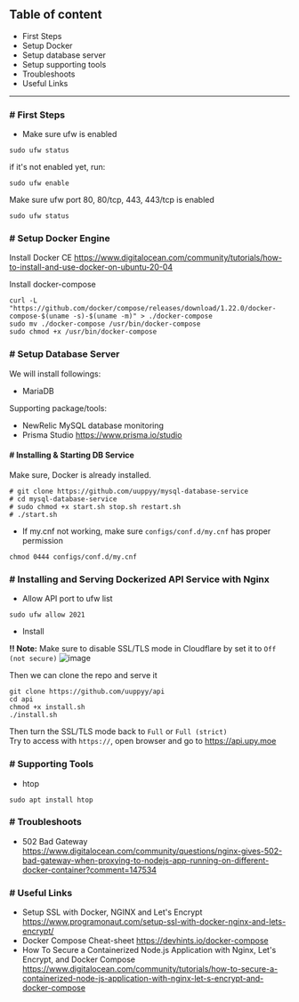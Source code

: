 ## Table of content

- First Steps
- Setup Docker
- Setup database server
- Setup supporting tools
- Troubleshoots
- Useful Links

<hr>

### # First Steps

- Make sure ufw is enabled
```
sudo ufw status
```

if it's not enabled yet, run:
```
sudo ufw enable
```

Make sure ufw port 80, 80/tcp, 443, 443/tcp is enabled
```
sudo ufw status
```

### # Setup Docker Engine

Install Docker CE
https://www.digitalocean.com/community/tutorials/how-to-install-and-use-docker-on-ubuntu-20-04

Install docker-compose
```
curl -L "https://github.com/docker/compose/releases/download/1.22.0/docker-compose-$(uname -s)-$(uname -m)" > ./docker-compose
sudo mv ./docker-compose /usr/bin/docker-compose
sudo chmod +x /usr/bin/docker-compose
```

### # Setup Database Server

We will install followings:
- MariaDB

Supporting package/tools:
- NewRelic MySQL database monitoring
- Prisma Studio https://www.prisma.io/studio

#### # Installing & Starting DB Service

Make sure, Docker is already installed.

```
# git clone https://github.com/uuppyy/mysql-database-service
# cd mysql-database-service
# sudo chmod +x start.sh stop.sh restart.sh
# ./start.sh
```

* If my.cnf not working, make sure `configs/conf.d/my.cnf` has proper permission
```
chmod 0444 configs/conf.d/my.cnf
```

### # Installing and Serving Dockerized API Service with Nginx

- Allow API port to ufw list
```
sudo ufw allow 2021
```

- Install

**!! Note:** Make sure to disable SSL/TLS mode in Cloudflare by set it to `Off (not secure)`
![image](https://user-images.githubusercontent.com/7555972/202084572-5245cde5-b290-43fc-a880-dac351e198f1.png)

Then we can clone the repo and serve it
```
git clone https://github.com/uuppyy/api
cd api
chmod +x install.sh
./install.sh
```

Then turn the SSL/TLS mode back to `Full` or `Full (strict)`<br>
Try to access with `https://`, open browser and go to https://api.upy.moe

### # Supporting Tools

- htop
```
sudo apt install htop
```

### # Troubleshoots

- 502 Bad Gateway https://www.digitalocean.com/community/questions/nginx-gives-502-bad-gateway-when-proxying-to-nodejs-app-running-on-different-docker-container?comment=147534

### # Useful Links
- Setup SSL with Docker, NGINX and Let's Encrypt https://www.programonaut.com/setup-ssl-with-docker-nginx-and-lets-encrypt/
- Docker Compose Cheat-sheet https://devhints.io/docker-compose
- How To Secure a Containerized Node.js Application with Nginx, Let's Encrypt, and Docker Compose https://www.digitalocean.com/community/tutorials/how-to-secure-a-containerized-node-js-application-with-nginx-let-s-encrypt-and-docker-compose
